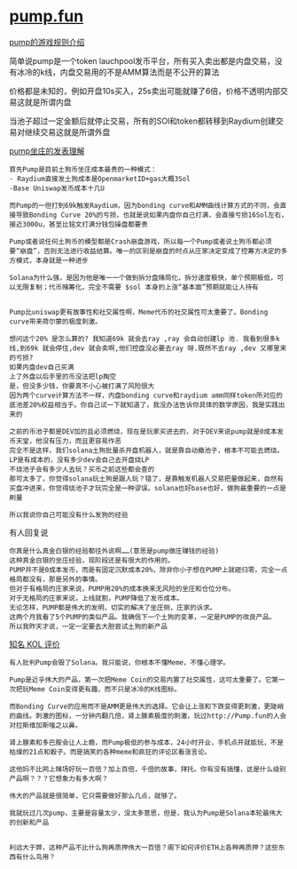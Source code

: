 # [pump.fun](/2024/07/pumpfun.md)

[pump的游戏规则介绍](https://x.com/gm365/status/1805852192248938610)

简单说pump是一个token lauchpool发币平台，所有买入卖出都是内盘交易，没有冰冷的k线，内盘交易用的不是AMM算法而是不公开的算法

价格都是未知的，例如开盘10s买入，25s卖出可能就赚了6倍，价格不透明内部交易这就是所谓内盘

当池子超过一定金额后就停止交易，所有的SOl和token都转移到Raydium创建交易对继续交易这就是所谓外盘

[pump坐庄的发表理解](https://x.com/thecryptoskanda/status/1814185035232370831)

```
首先Pump是目前土狗币坐庄成本最贵的一种模式：
- Raydium直接发土狗成本是OpenmarketID+gas大概3Sol
-Base Uniswap发币成本十几U

而Pump的一但打到69k触发Raydium，因为bonding curve和AMM曲线计算方式的不同，会直接导致Bonding Curve 20%的亏损，也就是说如果内盘你自己打满，会直接亏损16Sol左右，接近3000u，甚至比铭文打满分钱包操盘都要贵

Pump或者说任何土狗币的模型都是Crash崩盘游戏，所以每一个Pump或者说土狗币都必须要“崩盘”，否则无法进行收益结算。唯一的区别是崩盘的时点从庄家决定变成了控筹方决定的多方模式，本身就是一种进步

Solana为什么强，是因为他是唯一一个做到拆分盘赌局化，拆分速度极快，单个预期极低，可以无限复制；代币赌筹化，完全不需要 $sol 本身的上涨“基本面”预期就能让人持有


Pump比uniswap更有故事性和社交属性啊，Meme代币的社交属性可太重要了。Bonding curve带来荷尔蒙的极度刺激。

想问这个20% 是怎么算的? 我知道69k 就会去ray ,ray 会自动创建lp 池. 我看到很多k 线,到69k 就会停住,dev 就会卖啊,他们控盘没必要去ray 呀.既然不去ray ,dev 又哪里来的亏损?
如果内盘dev自己买满
上了外盘以后手里的币没法把lp掏空
是，但没多少钱，你要真不小心被打满了风险很大
因为两个curve计算方法不一样，内盘bonding curve和raydium amm同样token所对应的底池差20%权益相当于。你自己试一下就知道了，我没办法告诉你具体的数学原因，我是实践出来的

之前的币池子都是DEV加的且必须燃烧，现在是玩家买进去的，对于DEV来说pump就是0成本发币天堂，他没有压力，而且更容易作恶
完全不是这样，我们solana土狗批量杀开盘机器人，就是靠自动撤池子，根本不可能去燃烧。LP是有成本的，没有多少dev会自己去开盘烧LP
不烧池子会有多少人去玩？买币之前这些都会查的
那可太多了，你觉得solana玩土狗是跟人玩？错了，是靠触发机器人交易把量做起来，自然有买盘冲进来，你觉得烧池子才玩完全是一种谬误。solana也好base也好，做狗最重要的一点是刷量

所以我说你自己可能没有什么发狗的经验
```

有人回复说

```
你真是什么真金白银的经验都往外说啊……(意思是pump做庄赚钱的经验)
这种真金白银的坐庄经验，现阶段还是有很大的作用的。
PUMP并不是0成本发币，而是有固定沉默成本20%，除非你小子想在PUMP上就砸归零，完全一点格局都没有，那是另外的事情。
但对于有格局的庄家来说，PUMP用20%的成本换来无风险的坐庄和仓位分布。
对于无格局的庄家来说，上线就割，PUMP降低了发币成本。
无论怎样，PUMP都是伟大的发明，切实的解决了坐庄侧，庄家的诉求。
这两个月我看了5个PUMP的类似产品。我确信下一个土狗的变革，一定是PUMP的改良产品。
所以我昨天才说，一定一定要去大胆尝试土狗的新产品
```

[知名 KOL 评价](https://x.com/0x0xFeng/status/1814237617237663872)

```
有人批判Pump会毁了Solana。我只能说，你根本不懂Meme，不懂心理学。

Pump是近乎伟大的产品，第一次把Meme Coin的交易内置了社交属性，这可太重要了。它第一次把玩Meme Coin变得更有趣，而不只是冰冷的K线图标。

而Bonding Curve的应用而不是AMM更是伟大的选择。它会让上涨和下跌变得更刺激，更陡峭的曲线。刺激的图标，一分钟内翻几倍，肾上腺素极度的刺激，玩过http://Pump.fun的人会对拉斯维加斯嗤之以鼻。

肾上腺素和多巴胺会让人上瘾，而Pump极低的参与成本，24小时开业，手机点开就能玩，不是枯燥的21点和骰子。而是搞笑的各种meme和疯狂的评论区看涨言论。

这他妈不比网上赌场好玩一百倍？加上百倍，千倍的故事，拜托。你有没有搞懂，这是什么级别产品啊？？？它想象力有多大啊？

伟大的产品就是很简单，它只需要做好那么几点，就够了。

我就玩过几次pump，主要是容量太少，没太多意思，但是，我认为Pump是Solana本轮最伟大的创新和产品


利远大于弊，这种产品不比什么狗再质押伟大一百倍？阁下如何评价ETH上各种再质押？这些东西有什么鸟用？
```
